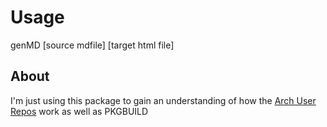 Usage
=======

genMD [source mdfile] [target html file]

About
-----
I'm just using this package to gain an understanding of how the [Arch User Repos](https://aur.archlinux.org/) work as well as PKGBUILD


